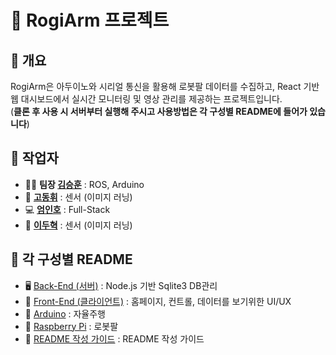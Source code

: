 # 🤖 RogiArm 프로젝트

## 🧭 개요  
RogiArm은 아두이노와 시리얼 통신을 활용해 로봇팔 데이터를 수집하고, React 기반 웹 대시보드에서 실시간 모니터링 및 영상 관리를 제공하는 프로젝트입니다.  
(**클론 후 사용 시 서버부터 실행해 주시고 사용방법은 각 구성별 README에 들어가 있습니다**)

## 👥 작업자
- 🧑‍💼 **팀장 [김승훈](https://github.com/SIya45)** : ROS, Arduino
- 🧪 **[고동휘](https://github.com/Taehavobka)** : 센서 (이미지 러닝)
- 💻 **[엄인호](https://github.com/djsy01/)** : Full-Stack
- 🧪 **[이두혁](https://github.com/MarvHara)** : 센서 (이미지 러닝)

## 📁 각 구성별 README
- 🖥️ [Back-End (서버)](/server/README.md) : Node.js 기반 Sqlite3 DB관리
- 🧩 [Front-End (클라이언트)](/client/README.md) : 홈페이지, 컨트롤, 데이터를 보기위한 UI/UX
- 🔧 [Arduino](/aduino/README.md) : 자율주행
- 🍓 [Raspberry Pi](/raspberryPi/README.md) : 로봇팔
- 📝 [README 작성 가이드](/README-template-guide.md) : README 작성 가이드